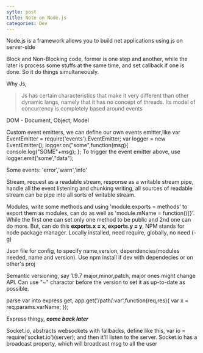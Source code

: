 ```yaml
---
sytle: post
title: Note on Node.js
categories: Dev
---
```

Node.js is a framework allows you to build net applications using js on server-side

Block and Non-Blocking code, former is one step and another, while the later is process some stuffs at the same time, and set callback if one is done. So it do things simultaneously.

Why Js,
> Js has certain characteristics that make it very different than other dynamic langs, namely that it has no concept of threads. Its model of concurrency is completely based around events

DOM - Document, Object, Model

Custom event emitters, we can define our own events emitter,like
	var EventEmitter = require('events').EventEmitter;
	var logger = new EventEmitter();
	logger.on("some",function(msg){
		console.log("SOME"+msg);
	};
To trigger the event emitter above, use 
	logger.emit('some',"data");

Some events: 'error','warn','info'

Stream, request as a readable stream, response as a writable stream
pipe, handle all the event listening and chunking writing,
all sources of readable stream can be pipe into all sorts of writable stream.

Modules, write some methods and using 'module.exports = methods' to export them as modules,
can do as well as 'module.mName = function(){}'. While the first one can set only one method to be public and 2nd one can do more. But, can do this **exports.x = x, exports.y = y**, NPM stands for node package manager.
Locally installed, need require, globally, no need (-g)

Json file for config, to specify name,version, dependencies(modules needed, name and version). 
Use npm install if dev with dependecies or on other's proj

Semantic versioning, say 1.9.7 major,minor,patch, major ones might change API. 
Can use "~" charactor before the version to set it as up-to-date as possible.

parse var into express get, app.get('/path/:var',function(req,res){ var x = req.params.varName; });

Express thingy, ***come back later***

Socket.io, abstracts websockets with fallbacks,
define like this, var io = require('socket.io')(server); and then it'll listen to the server.
Socket.io has a broadcast property, which will broadcast msg to all the user

